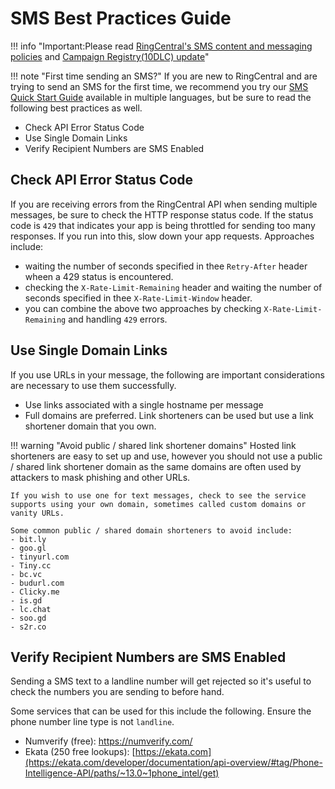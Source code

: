 # SMS Best Practices Guide
!!! info "Important:Please read [RingCentral's SMS content and messaging policies](../sms-content-policy/) and [Campaign Registry(10DLC) update](../10dlc-campaign-registry/)"

!!! note "First time sending an SMS?"
    If you are new to RingCentral and are trying to send an SMS for the first time, we recommend you try our [SMS Quick Start Guide](../../quick-start/) available in multiple languages, but be sure to read the following best practices as well.

* Check API Error Status Code
* Use Single Domain Links
* Verify Recipient Numbers are SMS Enabled

## Check API Error Status Code

If you are receiving errors from the RingCentral API when sending multiple messages, be sure to check the HTTP response status code. If the status code is `429` that indicates your app is being throttled for sending too many responses. If you run into this, slow down your app requests. Approaches include:

* waiting the number of seconds specified in thee `Retry-After` header wheen a 429 status is encountered.
* checking the `X-Rate-Limit-Remaining` header and waiting the number of seconds specified in thee `X-Rate-Limit-Window` header.
* you can combine the above two approaches by checking `X-Rate-Limit-Remaining` and handling `429` errors.

## Use Single Domain Links

If you use URLs in your message, the following are important considerations are necessary to use them successfully.

* Use links associated with a single hostname per message
* Full domains are preferred. Link shorteners can be used but use a link shortener domain that you own.

!!! warning "Avoid public / shared link shortener domains"
    Hosted link shorteners are easy to set up and use, however you should not use a public / shared link shortener domain as the same domains are often used by attackers to mask phishing and other URLs.
    
    If you wish to use one for text messages, check to see the service supports using your own domain, sometimes called custom domains or vanity URLs.

    Some common public / shared domain shorteners to avoid include:
    - bit.ly
    - goo.gl
    - tinyurl.com
    - Tiny.cc
    - bc.vc
    - budurl.com
    - Clicky.me
    - is.gd
    - lc.chat
    - soo.gd
    - s2r.co

## Verify Recipient Numbers are SMS Enabled

Sending a SMS text to a landline number will get rejected so it's useful to check the numbers you are sending to before hand. 

Some services that can be used for this include the following. Ensure the phone number line type is not `landline`.

* Numverify (free): https://numverify.com/
* Ekata (250 free lookups): [https://ekata.com](https://ekata.com/developer/documentation/api-overview/#tag/Phone-Intelligence-API/paths/~13.0~1phone_intel/get)

